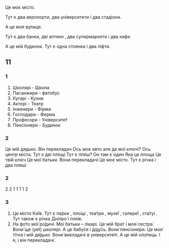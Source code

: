 Це моє місто.

Тут є два аеропорти, два університети і два стадіони.

А це моя вулиця.

Тут є два банки, дві аптеки , два супермаркети і два кафе.

А це мій будинок. Тут є одна стоянка і два ліфти.


## 11
### 1
1) Школярі - Школа
2) Пасанжири - фвтобус
3) Кугарі - Кухня
4) Акторі - Театр
5) Інженери - Фірма
6) Господари - Ферма
7) Професори - Університе́т
8) Пенсіонери - Будинок

### 2
Це мій дядько. Він перекладач
Ось моє авто але де мої ключі?
Ось центр міста. Тут є дві площі
Тут є пляш? Он там є один
Яка це площа
Це твій ключ
Це мої батьки. Вони перекладачі
Це моє місто. Тут є річка і два пляші

### 2
2
2
1
1
1
1
2

### 3
1. Це мі́сто Ки́їв. Тут є па́рки , пло́щі , теа́три , музе́ї , галере́ї , ста́туі . Тут та́кож є
рі́чка Дніпро́ і пля́ж.
2. На фо́то мої́ ро́дичі. Мої батьки – лікарі. Це мій брат і моя́ сестра́. Вони́ ще (yet) школярі.
А це бабу́ся і діду́сь. Вони́ пенсіоне́ри. Це моя́ ті́тка і мій дя́дько. Вони́ викладачі в університе́ті.
А це мій хло́пець. І я, і він перекладачі.
